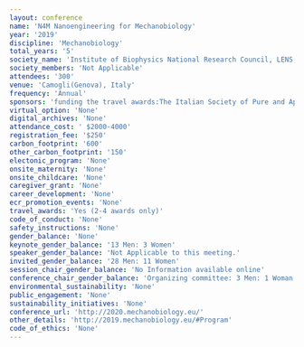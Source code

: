 ```yaml
---
layout: conference 
name: 'N4M Nanoengineering for Mechanobiology'
year: '2019'
discipline: 'Mechanobiology'
total_years: '5'
society_name: 'Institute of Biophysics National Research Council, LENS, European Laboratory for Non-Linear Spectroscopy, Firenze, Italy, Empa Dübendorf, Switzerland'
society_members: 'Not Applicable'
attendees: '300'
venue: 'Camogli(Genova), Italy'
frequency: 'Annual'
sponsors: 'funding the travel awards:The Italian Society of Pure and Applied Biophysics (SIBPA) and The European Biophysical Societies Association, MCL(http://www.madcitylabs.com/), Olympus (https://www.olympus-lifescience.com/en/), PI(https://www.pionline.it/it/), LightMachiinary(https://lightmachinery.com/),Lumicks(https://lumicks.com/), FABCREA(http://www.fabcrea.it/)'
virtual_option: 'None'
digital_archives: 'None'
attendance_cost: ' $2000-4000'
registration_fee: '$250'
carbon_footprint: '600'
other_carbon_footprint: '150'
electonic_program: 'None'
onsite_maternity: 'None'
onsite_childcare: 'None'
caregiver_grant: 'None'
career_development: 'None'
ecr_promotion_events: 'None'
travel_awards: 'Yes (2-4 awards only)'
code_of_conduct: 'None'
safety_instructions: 'None'
gender_balance: 'None'
keynote_gender_balance: '13 Men: 3 Women'
speaker_gender_balance: 'Not Applicable to this meeting.'
invited_gender_balance: '28 Men: 11 Women'
session_chair_gender_balance: 'No Information available online'
conference_chair_gender_balance: 'Organizing committee: 3 Men: 1 Woman'
environmental_sustainability: 'None'
public_engagement: 'None'
sustainability_initiatives: 'None'
conference_url: 'http://2020.mechanobiology.eu/'
other_details: 'http://2019.mechanobiology.eu/#Program'
code_of_ethics: 'None'
---
```


